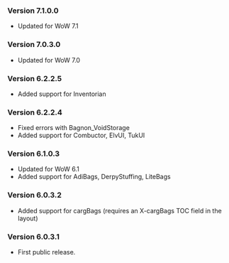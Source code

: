 ### Version 7.1.0.0

* Updated for WoW 7.1

### Version 7.0.3.0

* Updated for WoW 7.0

### Version 6.2.2.5

* Added support for Inventorian

### Version 6.2.2.4

* Fixed errors with Bagnon_VoidStorage
* Added support for Combuctor, ElvUI, TukUI

### Version 6.1.0.3

* Updated for WoW 6.1
* Added support for AdiBags, DerpyStuffing, LiteBags

### Version 6.0.3.2

* Added support for cargBags (requires an X-cargBags TOC field in the layout)

### Version 6.0.3.1

* First public release.
